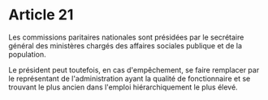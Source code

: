 # Article 21

Les commissions paritaires nationales sont présidées par le                secrétaire général des ministères chargés des affaires sociales publique et de la population.

Le président peut toutefois, en cas d'empêchement, se faire remplacer par le représentant de l'administration ayant la qualité de fonctionnaire et se trouvant le plus ancien dans l'emploi hiérarchiquement le plus élevé.

